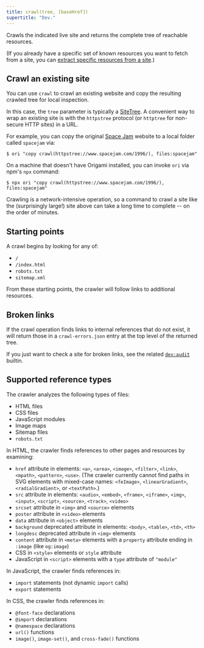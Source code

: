 ```yaml
---
title: crawl(tree, [baseHref])
supertitle: "Dev."
---
```


Crawls the indicated live site and returns the complete tree of reachable resources.

(If you already have a specific set of known resources you want to fetch from a site, you can [extract specific resources from a site](/language/idioms.html#extract-specific-resources-from-a-site).)

## Crawl an existing site

You can use `crawl` to crawl an existing website and copy the resulting crawled tree for local inspection.

In this case, the `tree` parameter is typically a [SiteTree](/async-tree/SiteTree.html). A convenient way to wrap an existing site is with the `httpstree` protocol (or `httptree` for non-secure HTTP sites) in a URL.

For example, you can copy the original [Space Jam](https://www.spacejam.com/1996/) website to a local folder called `spacejam` via:

```console
$ ori "copy crawl(httpstree://www.spacejam.com/1996/), files:spacejam"
```

On a machine that doesn't have Origami installed, you can invoke `ori` via npm's `npx` command:

```console
$ npx ori "copy crawl(httpstree://www.spacejam.com/1996/), files:spacejam"
```

Crawling is a network-intensive operation, so a command to crawl a site like the (surprisingly large!) site above can take a long time to complete -- on the order of minutes.

## Starting points

A crawl begins by looking for any of:

- `/`
- `/index.html`
- `robots.txt`
- `sitemap.xml`

From these starting points, the crawler will follow links to additional resources.

## Broken links

If the crawl operation finds links to internal references that do not exist, it will return those in a `crawl-errors.json` entry at the top level of the returned tree.

If you just want to check a site for broken links, see the related [`dev:audit`](audit.html) builtin.

## Supported reference types

The crawler analyzes the following types of files:

- HTML files
- CSS files
- JavaScript modules
- Image maps
- Sitemap files
- `robots.txt`

In HTML, the crawler finds references to other pages and resources by examining:

- `href` attribute in elements: `<a>`, `<area>`, `<image>`, `<filter>`, `<link>`, `<mpath>`, `<pattern>`, `<use>`. (The crawler currently cannot find paths in SVG elements with mixed-case names: `<feImage>`, `<linearGradient>`, `<radialGradient>`, or `<textPath>`.)
- `src` attribute in elements: `<audio>`, `<embed>`, `<frame>`, `<iframe>`, `<img>`, `<input>`, `<script>`, `<source>`, `<track>`, `<video>`
- `srcset` attribute in `<img>` and `<source>` elements
- `poster` attribute in `<video>` elements
- `data` attribute in `<object>` elements
- `background` deprecated attribute in elements: `<body>`, `<table>`, `<td>`, `<th>`
- `longdesc` deprecated attribute in `<img>` elements
- `content` attribute in `<meta>` elements with a `property` attribute ending in `:image` (like `og:image`)
- CSS in `<style>` elements or `style` attribute
- JavaScript in `<script>` elements with a `type` attribute of `"module"`

In JavaScript, the crawler finds references in:

- `import` statements (not dynamic `import` calls)
- `export` statements

In CSS, the crawler finds references in:

- `@font-face` declarations
- `@import` declarations
- `@namespace` declarations
- `url()` functions
- `image()`, `image-set()`, and `cross-fade()` functions

